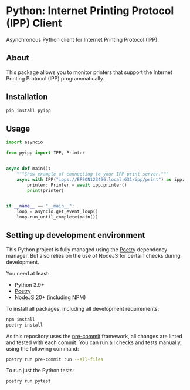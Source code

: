 # Python: Internet Printing Protocol (IPP) Client

Asynchronous Python client for Internet Printing Protocol (IPP).

## About

This package allows you to monitor printers that support the Internet Printing Protocol (IPP) programmatically.

## Installation

```bash
pip install pyipp
```

## Usage

```python
import asyncio

from pyipp import IPP, Printer


async def main():
    """Show example of connecting to your IPP print server."""
    async with IPP("ipps://EPSON123456.local:631/ipp/print") as ipp:
        printer: Printer = await ipp.printer()
        print(printer)


if __name__ == "__main__":
    loop = asyncio.get_event_loop()
    loop.run_until_complete(main())
```

## Setting up development environment

This Python project is fully managed using the [Poetry](https://python-poetry.org) dependency
manager. But also relies on the use of NodeJS for certain checks during
development.

You need at least:

- Python 3.9+
- [Poetry](https://python-poetry.org/docs/#installation)
- NodeJS 20+ (including NPM)

To install all packages, including all development requirements:

```bash
npm install
poetry install
```

As this repository uses the [pre-commit](https://pre-commit.com/) framework, all changes
are linted and tested with each commit. You can run all checks and tests
manually, using the following command:

```bash
poetry run pre-commit run --all-files
```

To run just the Python tests:

```bash
poetry run pytest
```
